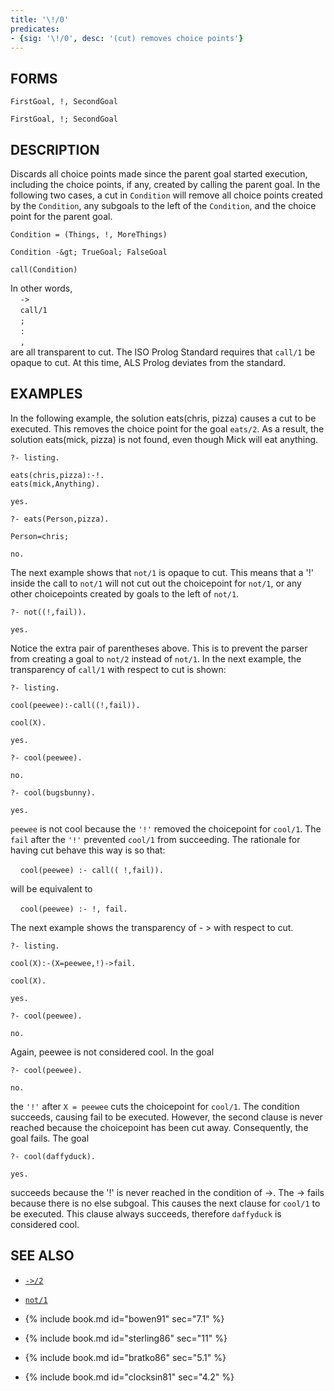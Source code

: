 ```yaml
---
title: '\!/0'
predicates:
- {sig: '\!/0', desc: '(cut) removes choice points'}
---
```


## FORMS
```
FirstGoal, !, SecondGoal

FirstGoal, !; SecondGoal
```
## DESCRIPTION

Discards all choice points made since the parent goal started execution, including the choice points, if any, created by calling the parent goal. In the following two cases, a cut in `Condition` will remove all choice points created by the `Condition`, any subgoals to the left of the `Condition`, and the choice point for the parent goal.
```
Condition = (Things, !, MoreThings)

Condition -&gt; TrueGoal; FalseGoal

call(Condition)
```
In other words,
<br>&nbsp;&nbsp;&nbsp;&nbsp;`->`
<br>&nbsp;&nbsp;&nbsp;&nbsp;`call/1`
<br>&nbsp;&nbsp;&nbsp;&nbsp;`;`
<br>&nbsp;&nbsp;&nbsp;&nbsp;`:`
<br>&nbsp;&nbsp;&nbsp;&nbsp;`,`
<br>are all transparent to cut. The ISO Prolog Standard requires that `call/1` be opaque to cut. At this time, ALS Prolog deviates from the standard.


## EXAMPLES

In the following example, the solution eats(chris, pizza) causes a cut to be executed. This removes the choice point for the goal `eats/2`. As a result, the solution eats(mick, pizza) is not found, even though Mick will eat anything.

```
?- listing.

eats(chris,pizza):-!.
eats(mick,Anything).

yes.

?- eats(Person,pizza).

Person=chris;

no.
```

The next example shows that `not/1` is opaque to cut. This means that a '!' inside the call to `not/1` will not cut out the choicepoint for `not/1`, or any other choicepoints created by goals to the left of `not/1`.
```
?- not((!,fail)).

yes.
```

Notice the extra pair of parentheses above. This is to prevent the parser from creating a goal to `not/2` instead of `not/1`. In the next example, the transparency of `call/1` with respect to cut is shown:

```
?- listing.

cool(peewee):-call((!,fail)).

cool(X).

yes.

?- cool(peewee).

no.

?- cool(bugsbunny).

yes.
```

`peewee` is not cool because the `'!'` removed the choicepoint for `cool/1`. The `fail` after the `'!'` prevented `cool/1` from succeeding. The rationale for having cut behave this way is so that:

&nbsp;&nbsp;&nbsp;&nbsp;`cool(peewee) :- call(( !,fail)).`

will be equivalent to

&nbsp;&nbsp;&nbsp;&nbsp;`cool(peewee) :- !, fail.`

The next example shows the transparency of - &gt; with respect to cut.

```
?- listing.

cool(X):-(X=peewee,!)->fail.

cool(X).

yes.

?- cool(peewee).

no.
```
Again, peewee is not considered cool. In the goal

```
?- cool(peewee).

no.
```

the `'!'` after `X = peewee` cuts the choicepoint for `cool/1`. The condition succeeds, causing fail to be executed. However, the second clause is never reached because the choicepoint has been cut away. Consequently, the goal fails. The goal

```
?- cool(daffyduck).

yes.
```
succeeds because the '!' is never reached in the condition of -&gt;. The -&gt; fails because there is no else subgoal. This causes the next clause for `cool/1` to be executed. This clause always succeeds, therefore `daffyduck` is considered cool.


## SEE ALSO

- [`->/2`](arrow2.html)
- [`not/1`](not1.html)

- {% include book.md id="bowen91"    sec="7.1" %}
- {% include book.md id="sterling86" sec="11" %}
- {% include book.md id="bratko86"   sec="5.1" %}
- {% include book.md id="clocksin81" sec="4.2" %}

